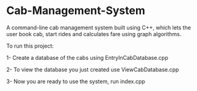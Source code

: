# Cab-Management-System
A command-line cab management system built using C++, which lets the user book cab, start rides and calculates fare using graph algorithms.

To run this project:

1- Create a database of the cabs using EntryInCabDatabase.cpp

2- To view the database you just created use ViewCabDatabase.cpp

3- Now you are ready to use the system, run index.cpp
